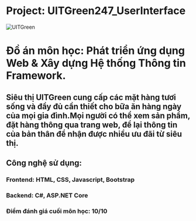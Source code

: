 # Project: UITGreen247_UserInterface
![UITGreen](https://user-images.githubusercontent.com/88669332/179463604-6c41e9d9-a013-4108-9469-bee866508395.png)

# Đồ án môn học: Phát triển ứng dụng Web & Xây dựng Hệ thống Thông tin Framework.
## Siêu thị UITGreen cung cấp các mặt hàng tươi sống và đầy đủ cần thiết cho bữa ăn hàng ngày của mọi gia đình.Mọi người có thể xem sản phẩm, đặt hàng thông qua trang web, để lại thông tin của bản thân để nhận được nhiều ưu đãi từ siêu thị.
## Công nghệ sử dụng: 
### Frontend: HTML, CSS, Javascript, Bootstrap 
### Backend: C#, ASP.NET Core
### Điểm đánh giá cuối môn học: 10/10

